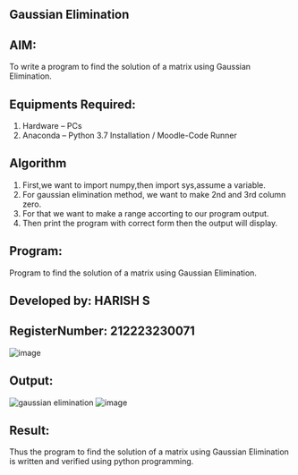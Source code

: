 ## Gaussian Elimination

## AIM:
To write a program to find the solution of a matrix using Gaussian Elimination.

## Equipments Required:
1. Hardware – PCs
2. Anaconda – Python 3.7 Installation / Moodle-Code Runner

## Algorithm
1. First,we want to import numpy,then import sys,assume a variable.
2. For gaussian elimination method, we want to make 2nd and 3rd column zero.
3. For that we want to make a range accorting to our program output.
4. Then print the program with correct form then the output will display.

## Program:

Program to find the solution of a matrix using Gaussian Elimination.
## Developed by: HARISH S
## RegisterNumber: 212223230071


![image](https://github.com/pirateharishs/Gaussian/assets/166011385/d3b83334-c496-4c74-9edc-e4dbf511564b)

## Output:
![gaussian elimination]()
![image](https://github.com/pirateharishs/Gaussian/assets/166011385/62c52431-e062-4807-a122-6e8c6fda9ba8)


## Result:
Thus the program to find the solution of a matrix using Gaussian Elimination is written and verified using python programming.

